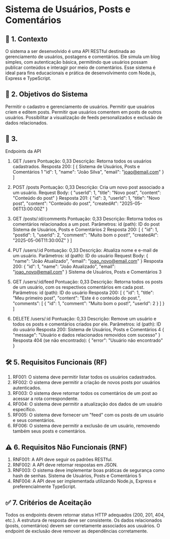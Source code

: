 # Sistema de Usuários, Posts e Comentários

## 📌 1. Contexto
O sistema a ser desenvolvido é uma API RESTful destinada ao gerenciamento de
usuários, postagens e comentários. Ele simula um blog simples, com autenticação
básica, permitindo que usuários possam publicar conteúdos e interagir por meio
de comentários. Esse sistema é ideal para fins educacionais e prática de
desenvolvimento com Node.js, Express e TypeScript.

## 🎯 2. Objetivos do Sistema
Permitir o cadastro e gerenciamento de usuários.
Permitir que usuários criem e editem posts.
Permitir que usuários comentem em posts de outros usuários.
Possibilitar a visualização de feeds personalizados e exclusão de dados
relacionados.

## 🔗 3.
Endpoints da API

1. GET /users
Pontuação: 0,33
Descrição: Retorna todos os usuários cadastrados.
Resposta 200:
[
 {
Sistema de Usuários, Posts e Comentários 1
 "id": 1,
 "name": "João Silva",
 "email": "joao@email.com"
 }
]

2. POST /posts
Pontuação: 0,33
Descrição: Cria um novo post associado a um usuário.
Request Body:
{
 "userId": 1,
 "title": "Novo post",
 "content": "Conteúdo do post"
}
Resposta 201:
{
 "id": 3,
 "userId": 1,
 "title": "Novo post",
 "content": "Conteúdo do post",
 "createdAt": "2025-05-06T13:00:00Z"
}

3. GET /posts/:id/comments
Pontuação: 0,33
Descrição: Retorna todos os comentários relacionados a um post.
Parâmetros:
id (path): ID do post
Sistema de Usuários, Posts e Comentários 2
Resposta 200:
[
 {
 "id": 1,
 "postId": 1,
 "userId": 2,
 "comment": "Muito bom o post!",
 "createdAt": "2025-05-06T11:30:00Z"
 }
]

4. PUT /users/:id
Pontuação: 0,33
Descrição: Atualiza nome e e-mail de um usuário.
Parâmetros:
id (path): ID do usuário
Request Body:
{
 "name": "João Atualizado",
 "email": "joao_novo@email.com"
}
Resposta 200:
{
 "id": 1,
 "name": "João Atualizado",
 "email": "joao_novo@email.com"
}
Sistema de Usuários, Posts e Comentários 3

5. GET /users/:id/feed
Pontuação: 0,33
Descrição: Retorna todos os posts de um usuário, com os respectivos
comentários em cada post.
Parâmetros:
id (path): ID do usuário
Resposta 200:
[
 {
 "id": 1,
 "title": "Meu primeiro post",
 "content": "Este é o conteúdo do post.",
 "comments": [
 {
 "id": 1,
 "comment": "Muito bom o post!",
 "userId": 2
 }
 ]
 }
]

6. DELETE /users/:id
Pontuação: 0,33
Descrição: Remove um usuário e todos os posts e comentários criados por
ele.
Parâmetros:
id (path): ID do usuário
Resposta 200:
Sistema de Usuários, Posts e Comentários 4
{
 "message": "Usuário e dados relacionados removidos com sucesso"
}
Resposta 404 (se não encontrado):
{
 "error": "Usuário não encontrado"
}

## 🛠 5. Requisitos Funcionais (RF)
1. RF001: O sistema deve permitir listar todos os usuários cadastrados.
2. RF002: O sistema deve permitir a criação de novos posts por usuários
autenticados.
3. RF003: O sistema deve retornar todos os comentários de um post ao acessar
a rota correspondente.
4. RF004: O sistema deve permitir a atualização dos dados de um usuário
específico.
5. RF005: O sistema deve fornecer um "feed" com os posts de um usuário e
seus comentários.
6. RF006: O sistema deve permitir a exclusão de um usuário, removendo
também seus posts e comentários.

## ⚠️ 6. Requisitos Não Funcionais (RNF)
1. RNF001: A API deve seguir os padrões RESTful.
2. RNF002: A API deve retornar respostas em JSON.
3. RNF003: O sistema deve implementar boas práticas de segurança como hash
de senhas.
Sistema de Usuários, Posts e Comentários 5
4. RNF004: A API deve ser implementada utilizando Node.js, Express e
preferencialmente TypeScript.

## ✅ 7. Critérios de Aceitação
Todos os endpoints devem retornar status HTTP adequados (200, 201, 404,
etc.).
A estrutura de resposta deve ser consistente.
Os dados relacionados (posts, comentários) devem ser corretamente
associados aos usuários.
O endpoint de exclusão deve remover as dependências corretamente.
